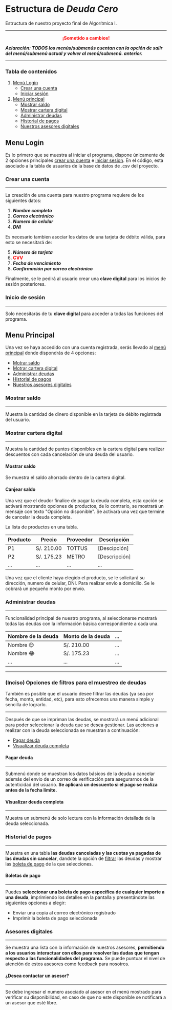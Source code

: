 # Estructura de ***Deuda Cero***
Estructura de nuestro proyecto final de Algorítmica I. 

---

<center><strong style="color: red">¡Sometido a cambios!</strong></center>

***Aclaración: TODOS los menús/submenús cuentan con la opción de salir del menú/submenú actual y volver al menú/submenú. anterior.***

---

### Tabla de contenidos

1. [Menú Login](#menu-login)
    * [Crear una cuenta](#crear-una-cuenta)
    * [Iniciar sesión](#inicio-de-sesión)
2. [Menú principal](#menu-principal)
    * [Mostrar saldo](#mostrar-saldo)
    * [Mostrar cartera digital](#mostrar-cartera-digital)
    * [Administrar deudas](#administrar-deudas)
    * [Historial de pagos](#historial-de-pagos)
    * [Nuestros asesores digitales](#asesores-digitales)

## Menu Login
Es lo primero que se muestra al iniciar el programa, dispone únicamente de 2 opciones principales [crear una cuenta](#crear-una-cuenta) e [iniciar sesion](#inicio-de-sesión). En el código, esta asociado a la tabla de usuarios de la base de datos de .csv del proyecto.

### Crear una cuenta

---

La creación de una cuenta para nuestro programa requiere de los siguientes datos:
1. ***Nombre completo***
2. ***Correo electrónico***
3. ***Numero de celular***
4. ***DNI***

Es necesario tambien asociar los datos de una tarjeta de débito válida, para esto se necesitará de:

5. ***Número de tarjeta***
6. <strong style="color: #f00">CVV</strong>
7. ***Fecha de vencimiento***
8. ***Confirmación por correo electrónico***

Finalmente, se le pedirá al usuario crear una **clave digital** para los inicios de sesión posteriores.

### Inicio de sesión

---

Solo necesitarás de tu **clave digital** para acceder a todas las funciones del programa.

## Menu Principal
Una vez se haya accedido con una cuenta registrada, serás llevado al [menú principal](#menu-principal) donde dispondrás de 4 opciones:
* [Motrar saldo](#mostrar-saldo)
* [Motrar cartera digital](#mostrar-cartera-digital)
* [Administrar deudas](#administrar-deudas)
* [Historial de pagos](#historial-de-pagos)
* [Nuestros asesores digitales](#asesores-digitales)
### Mostrar saldo

---

Muestra la cantidad de dinero disponible en la tarjeta de débito registrada del usuario.

### Mostrar cartera digital

---

Muestra la cantidad de puntos disponibles en la cartera digital para realizar descuentos con cada cancelación de una deuda del usuario.

#### Mostrar saldo

Se muestra el saldo ahorrado dentro de la cartera digital.

#### Canjear saldo

Una vez que el deudor finalice de pagar la deuda completa, esta opción se activará mostrando opciones de productos, de lo contrario, se mostrará un mensaje con texto "Opción no disponible". Se activará una vez que termine de cancelar la deuda completa.

La lista de productos en una tabla.

| Producto | Precio | Proveedor | Descripción |
|---|---|---|---|
|P1 |S/. 210.00| TOTTUS | [Descipción] |
|P2|S/. 175.23| METRO | [Descripción] |
|...|...|...|...|

Una vez que el cliente haya elegido el producto, se le solicitará su dirección, numero de celular, DNI. Para realizar envío a domicilio. Se le cobrará un pequeño monto por envío.

### Administrar deudas

---

Funcionalidad principal de nuestro programa, al seleccionarse mostrará todas las deudas con la información básica correspondiente a cada una. 

| Nombre de la deuda | Monto de la deuda |...|
|---|---|---|
|Nombre 😊|S/. 210.00|...|
|Nombre 😂|S/. 175.23|...|
|...|...|...|

---

### (Inciso) Opciones de filtros para el muestreo de deudas
También es posible que el usuario desee filtrar las deudas (ya sea por fecha, monto, entidad, etc), para esto ofrecemos una manera simple y sencilla de lograrlo.

<!--Definición de parámetros-->
---

Después de que se impriman las deudas, se mostrará un menú adicional para poder seleccionar la deuda que se desea gestionar. Las acciones a realizar con la deuda seleccionada se muestran a continuación:

* [Pagar deuda](#pagar-deuda)
* [Visualizar deuda completa](#visualizar-deuda-completa)

#### Pagar deuda

---

Submenú donde se muestran los datos básicos de la deuda a cancelar además del envio de un correo de verificación para asegurarnos de la autenticidad del usuario. **Se aplicará un descuento si el pago se realiza antes de la fecha límite.**

#### Visualizar deuda completa 

---

Muestra un submenú de solo lectura con la información detallada de la deuda seleccionada.

### Historial de pagos

---

Muestra en una tabla **las deudas canceladas y las cuotas ya pagadas de las deudas sin cancelar**, dandote la opción de [filtrar](#inciso-opciones-de-filtros-para-el-muestreo-de-deudas) las deudas y mostrar las [boleta de pago](#boletas-de-pago) de la que selecciones.

#### Boletas de pago

---

Puedes **seleccionar una boleta de pago específica de cualquier importe a una deuda**, imprimiendo los detalles en la pantalla y presentándote las siguientes opciones a elegir:

* Enviar una copia al correo electrónico registrado
* Imprimir la boleta de pago seleccionada

### Asesores digitales

---

Se muestra una lista con la información de nuestros asesores, **permitiendo a los usuarios interactuar con ellos para resolver las dudas que tengan respecto a las funcionalidades del programa.** Se puede puntuar el nivel de atención de estos asesores como feedback para nosotros.

#### ¿Desea contactar un asesor?

---

Se debe ingresar el numero asociado al asesor en el menú mostrado para verificar su disponibilidad, en caso de que no este disponible se notificará a un asesor que esté libre.
